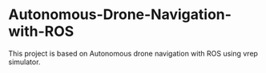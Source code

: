 # Autonomous-Drone-Navigation-with-ROS

This project is based on Autonomous drone navigation with ROS using vrep simulator.
